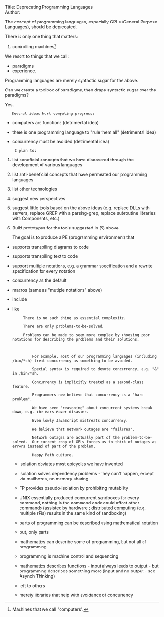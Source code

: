Title: Deprecating Programming Languages  
Author:

   The concept of programming languages, especially GPLs (General Purpose Languages), should be deprecated.
   
   There is only one thing that matters:

1. controlling machines[^fn1]

We resort to things that we call:
- paradigms
- experience.

Programming languages are merely syntactic sugar for the above.

Can we create a toolbox of paradigms, then drape syntactic sugar over the paradigms?  

Yes.


       Several ideas hurt computing progress:

* computers are functions (detrimental idea)
* there is one programming language to "rule them all" (detrimental idea)
* concurrency must be avoided (detrimental idea)

    


       I plan to:
       

1. list beneficial concepts that we have discovered through the development of various languages
2. list anti-beneficial concepts that have permeated our programming languages
3. list other technologies
4. suggest new perspectives 
5. suggest little tools based on the above ideas (e.g. replace DLLs with servers, replace GREP with a parsing-grep, replace subroutine libraries with Components, etc.)
6. Build prototypes for the tools suggested in (5) above.

    


    The goal is to produce a PE (programming environment) that

* supports transpiling diagrams to code
* supports transpiling text to code
* support multiple notations, e.g. a grammar specification and a rewrite specification for every notation
* concurrency as the default
* macros (same as "mutiple notations" above)
* include
* like

    


           There is no such thing as essential complexity.
           
           There are only problems-to-be-solved.
           
           Problems can be made to seem more complex by choosing poor notations for describing the problems and their solutions.
           


               For example, most of our programming languages (including /bin/*sh) treat concurrency as something to be avoided.  
               
               Special syntax is required to denote concurrency, e.g. "&" in /bin/*sh.  
               
               Concurrency is implicitly treated as a second-class feature.
               
               Programmers now believe that concurrency is a "hard problem".
               
               We have seen "reasoning" about concurrent systems break down, e.g. the Mars Rover disaster.
               
               Even lowly JavaScript mistreats concurrency.
               
               We believe that network outages are "failures".
               
               Network outages are actually part of the problem-to-be-solved.  Our current crop of GPLs forces us to think of outages as errors instead of part of the problem.
               
               Happy Path culture.

   - isolation obviates most epicycles we have invented
   - isolation solves dependency problems - they can't happen, except via mailboxes, no memory sharing
   
   - FP provides pseudo-isolation by prohibiting mutability
   - UNIX essentially produced concurrent sandboxes for every command, nothing in the command code could affect other commands (assisted by hardware ; distributed computing (e.g. multiple rPis) results in the same kind of sandboxing)

   - parts of programming can be described using mathematical notation
   - but, only parts


   - mathematics can describe some of programming, but not all of programming
   - programming is machine control and sequencing
   - mathematics describes functions - input always leads to output - but programming describes something more (input and no output - see Asynch Thinking)

   - left to others

   - merely libraries that help with avoidance of concurrency

[^fn1]: Machines that we call "computers".